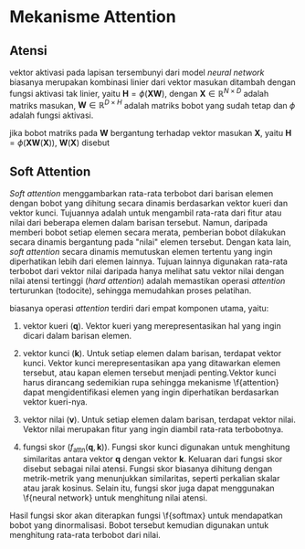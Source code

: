 # Mekanisme Attention
## Atensi
vektor aktivasi pada lapisan tersembunyi dari model *neural network* biasanya merupakan kombinasi linier dari vektor masukan ditambah dengan fungsi aktivasi tak linier, yaitu $\mathbf{H} = \phi(\mathbf{X}\mathbf{W})$, dengan $\mathbf{X} \in \mathbb{R} ^{N \times D}$ adalah matriks masukan, $\mathbf{W} \in \mathbb{R} ^{D \times H}$ adalah matriks bobot yang sudah tetap dan $\phi$ adalah fungsi aktivasi.

jika bobot matriks pada $\mathbf{W}$ bergantung terhadap vektor masukan $\mathbf{X}$, yaitu $\mathbf{H} = \phi(\mathbf{X}\mathbf{W}(\mathbf{X}))$, $\mathbf{W}(\mathbf{X})$  disebut

## Soft Attention
*Soft attention* menggambarkan rata-rata terbobot dari barisan elemen dengan bobot yang dihitung secara dinamis berdasarkan vektor kueri dan vektor kunci. Tujuannya adalah untuk mengambil rata-rata dari fitur atau nilai dari beberapa elemen dalam barisan tersebut. Namun, daripada memberi bobot setiap elemen secara merata, pemberian bobot dilakukan secara dinamis bergantung pada "nilai" elemen tersebut. Dengan kata lain, *soft attention* secara dinamis memutuskan elemen tertentu yang ingin diperhatikan lebih dari elemen lainnya. Tujuan lainnya digunakan rata-rata terbobot dari vektor nilai daripada hanya melihat satu vektor nilai dengan nilai atensi tertinggi (*hard attention*) adalah memastikan operasi *attention* terturunkan (todocite), sehingga memudahkan proses pelatihan.

biasanya operasi *attention* terdiri dari empat komponen utama, yaitu:

1. vektor kueri ($\mathbf{q}$). Vektor kueri yang merepresentasikan hal yang ingin dicari dalam barisan elemen.

2. vektor kunci ($\mathbf{k}$). Untuk setiap elemen dalam barisan, terdapat vektor kunci. Vektor kunci merepresentasikan apa yang ditawarkan elemen tersebut, atau kapan elemen tersebut menjadi penting.Vektor kunci harus dirancang sedemikian rupa sehingga mekanisme \f{attention} dapat mengidentifikasi elemen yang ingin diperhatikan berdasarkan vektor kueri-nya.

3. vektor nilai ($\mathbf{v}$). Untuk setiap elemen dalam barisan, terdapat vektor nilai. Vektor nilai merupakan fitur yang ingin diambil rata-rata terbobotnya.

4. fungsi skor ($f_{\text{attn}}(\mathbf{q}, \mathbf{k}))$. Fungsi skor  kunci digunakan untuk menghitung similaritas antara vektor $\mathbf{q}$ dengan vektor $\mathbf{k}$. Keluaran dari fungsi skor disebut sebagai nilai atensi. Fungsi skor biasanya dihitung dengan metrik-metrik yang menunjukkan similaritas, seperti perkalian skalar atau jarak kosinus. Selain itu, fungsi skor juga dapat menggunakan \f{neural network} untuk menghitung nilai atensi.

Hasil fungsi skor akan diterapkan fungsi \f{softmax} untuk mendapatkan bobot yang dinormalisasi. Bobot tersebut kemudian digunakan untuk menghitung rata-rata terbobot dari nilai. 






